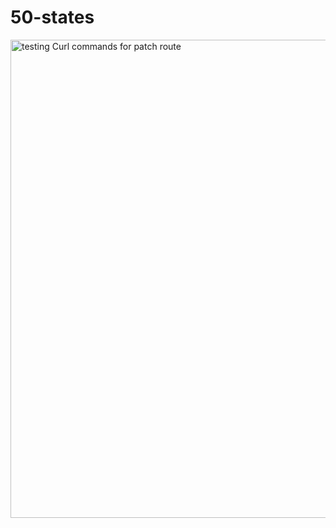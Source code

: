 # 50-states

<img width="765" alt="testing Curl commands for patch route" src="https://user-images.githubusercontent.com/60312580/205479582-475b1062-56cc-4d1b-a137-83d019f2fe3b.png">

